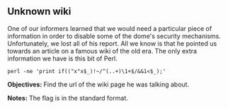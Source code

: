 ## Unknown wiki

One of our informers learned that we would need a particular piece of information in order to disable some of the dome's
security mechanisms. Unfortunately, we lost all of his report. All we know is that he pointed us towards an article on
a famous wiki of the old era. The only extra information we have is this bit of Perl.


```
perl -ne 'print if(("x"x$_)!~/^(..+)\1+$/&&1<$_);'
```

**Objectives:** Find the url of the wiki page he was talking about.

**Notes:** The flag is in the standard format.
